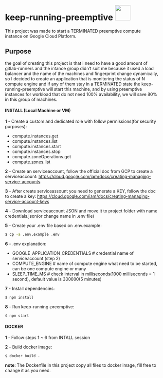 # keep-running-preemptive <img src="https://avatars2.githubusercontent.com/u/2810941?v=3&s=96" width="50">
This project was made to start a TERMINATED preemptive compute instance on Google Cloud Platform.

## Purpose
the goal of creating this project is that i need to have a good amount of gitlab-runners and the intance group didn’t suit me because it used a load balancer and the name of the machines and fingerprint change dynamically, so I decided to create an application that is monitoring the status of N compute engine and if any of them stay in a TERMINATED state the keep-running-preemptive will start this machine, and by using preemptive instances for workload that do not need 100% availability, we will save 80% in this group of machines.



#### INSTALL (Local Machine or VM)
**1** - Create a custom and dedicated role with follow permissions(for security purposes):
 - compute.instances.get
 - compute.instances.list
 - compute.instances.start
 - compute.instances.stop
 - compute.zoneOperations.get
 - compute.zones.list


**2** - Create an serviceaccount, follow the official doc from GCP to create a serviceaccount:
https://cloud.google.com/iam/docs/creating-managing-service-accounts


**3** - After create serviceassount you need to generate a KEY, follow the doc to create a key:
https://cloud.google.com/iam/docs/creating-managing-service-account-keys


**4** - Download serviceaccount JSON and move it to project folder with name credentials.json(or change name in .env file)


**5** - Create your .env file based on .env.example:
```sh
$ cp -a .env.example .env
```


**6** - .env explanation:
 - GOOGLE_APPLICATION_CREDENTIALS # credential name of serviceaccount (step 2)
 - COMPUTE_ENGINE # name of compute engine what need to be started, can be one compute engine or many
 - SLEEP_TIME_MS # check interval in milliseconds(1000 milliseconds = 1 second), default value is 300000(5 minutes)


**7** - Install dependencies: 
```sh
$ npm install
```

**8** - Run keep-running-preemptive:
```sh
$ npm start
```


#### DOCKER
**1** - Follow steps 1 ~ 6 from INTALL session


**2** - Build docker image:
```sh
$ docker build . 
```


**note**: The Dockerfile in this project copy all files to docker image, fill free to change it as you need.
